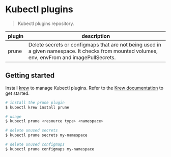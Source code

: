 Kubectl plugins
===============

> Kubectl plugins repository.

|        plugin       | description |
|---------------------|-------------|
| prune               | Delete secrets or configmaps that are not being used in a given namespace. It checks from mounted volumes, env, envFrom and imagePullSecrets.

## Getting started

Install [krew](https://krew.dev) to manage Kubectl plugins. Refer to the
[Krew documentation](https://krew.dev) to get started.

```bash
# install the prune plugin
$ kubectl krew install prune

# usage
$ kubectl prune <resource type> <namespace>

# delete unused secrets
$ kubectl prune secrets my-namespace

# delete unused configmaps
$ kubectl prune configmaps my-namespace
```
